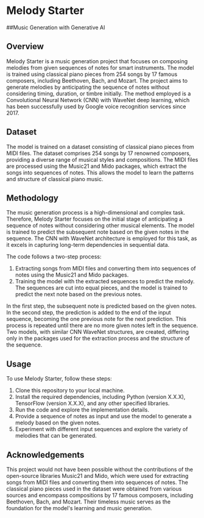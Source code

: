 # Melody Starter
##Music Generation with Generative AI

## Overview
Melody Starter is a music generation project that focuses on composing melodies from given sequences of notes for smart instruments. The model is trained using classical piano pieces from 254 songs by 17 famous composers, including Beethoven, Bach, and Mozart. The project aims to generate melodies by anticipating the sequence of notes without considering timing, duration, or timbre initially. The method employed is a Convolutional Neural Network (CNN) with WaveNet deep learning, which has been successfully used by Google voice recognition services since 2017.

## Dataset
The model is trained on a dataset consisting of classical piano pieces from MIDI files. The dataset comprises 254 songs by 17 renowned composers, providing a diverse range of musical styles and compositions. The MIDI files are processed using the Music21 and Mido packages, which extract the songs into sequences of notes. This allows the model to learn the patterns and structure of classical piano music.

## Methodology
The music generation process is a high-dimensional and complex task. Therefore, Melody Starter focuses on the initial stage of anticipating a sequence of notes without considering other musical elements. The model is trained to predict the subsequent note based on the given notes in the sequence. The CNN with WaveNet architecture is employed for this task, as it excels in capturing long-term dependencies in sequential data.

The code follows a two-step process:
1. Extracting songs from MIDI files and converting them into sequences of notes using the Music21 and Mido packages.
2. Training the model with the extracted sequences to predict the melody. The sequences are cut into equal pieces, and the model is trained to predict the next note based on the previous notes.

In the first step, the subsequent note is predicted based on the given notes. In the second step, the prediction is added to the end of the input sequence, becoming the one previous note for the next prediction. This process is repeated until there are no more given notes left in the sequence. Two models, with similar CNN WaveNet structures, are created, differing only in the packages used for the extraction process and the structure of the sequence.

## Usage
To use Melody Starter, follow these steps:
1. Clone this repository to your local machine.
2. Install the required dependencies, including Python (version X.X.X), TensorFlow (version X.X.X), and any other specified libraries.
3. Run the code and explore the implementation details.
4. Provide a sequence of notes as input and use the model to generate a melody based on the given notes.
5. Experiment with different input sequences and explore the variety of melodies that can be generated.

## Acknowledgements
This project would not have been possible without the contributions of the open-source libraries Music21 and Mido, which were used for extracting songs from MIDI files and converting them into sequences of notes. The classical piano pieces used in the dataset were obtained from various sources and encompass compositions by 17 famous composers, including Beethoven, Bach, and Mozart. Their timeless music serves as the foundation for the model's learning and music generation.
